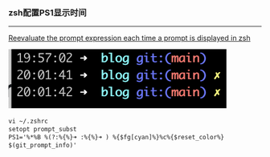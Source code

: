 
### zsh配置PS1显示时间
---
[Reevaluate the prompt expression each time a prompt is displayed in zsh](https://unix.stackexchange.com/questions/40595/reevaluate-the-prompt-expression-each-time-a-prompt-is-displayed-in-zsh)

![alt 属性文本](img/2023-05-28-01.png "可选标题")
```
vi ~/.zshrc
setopt prompt_subst
PS1='%*%B %(?:%{%}➜ :%{%}➜ ) %{$fg[cyan]%}%c%{$reset_color%} $(git_prompt_info)'
```

